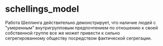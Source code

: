 # schellings_model
Работа Шеллинга действительно демонстрирует, что наличие людей с "умеренным" внутригрупповым предпочтением по отношению к своей собственной группе все же может привести к сильно сегрегированному обществу посредством фактической сегрегации.
